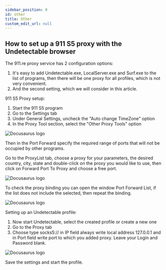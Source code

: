 ```yaml
---
sidebar_position: 0
id: other
title: Other
custom_edit_url: null
---
```


## How to set up a 911 S5 proxy with the Undetectable browser

The 911.re proxy service has 2 configuration options:

1. It's easy to add Undetectable.exe, LocalServer.exe and Surf.exe to the list of programs, then there will be one proxy for all profiles, which is not very convenient.
2. And the second setting, which we will consider in this article.

911 S5 Proxy setup:

1. Start the 911 S5 program
2. Go to the Settings tab
3. Under General Settings, uncheck the "Auto change TimeZone" option
4. In the Proxy Tool section, select the "Other Proxy Tools" option

![Docusaurus logo](/img/other/proxies-911/proxies-911-1.png)

Then in the Port Forward specify the required range of ports that will not be occupied by other programs.

Go to the ProxyList tab, choose a proxy for your parameters, the desired country, city, state and double-click on the proxy you would like to use, then click on Forward Port To Proxy and choose a free port.

![Docusaurus logo](/img/other/proxies-911/proxies-911-2.png)

To check the proxy binding you can open the window Port Forward List, if the list does not include the selected, then repeat the binding.

![Docusaurus logo](/img/other/proxies-911/proxies-911-3.png)

Setting up an Undetectable profile:

1. Now start Undetectable, select the created profile or create a new one
2. Go to the Proxy tab
3. Choose type socks5:// in IP field always write local address 127.0.0.1 and in Port field write port to which you added proxy. Leave your Login and Password blank.

![Docusaurus logo](/img/other/proxies-911/proxies-911-4.jpg)

Save the settings and start the profile.
